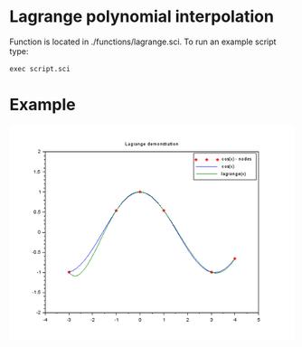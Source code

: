 # Lagrange polynomial interpolation

Function is located in ./functions/lagrange.sci. To run an example script type:

```
exec script.sci
```

# Example

![alt text](https://github.com/Matii96/lagrange-polynomial-interpolation/blob/master/result.png)
